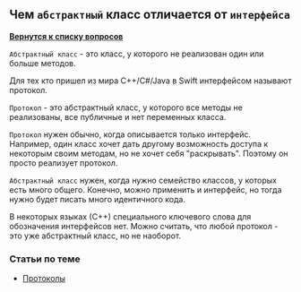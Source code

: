 ## Чем `абстрактный` класс отличается от `интерфейса`

[**Вернутся к списку вопросов**](https://github.com/CoBug92/Interview_iOS/blob/master/README.md)


`Абстрактный класс` - это класс, у которого не реализован один или больше методов.

Для тех кто пришел из мира C++/C#/Java в Swift интерфейсом называют протокол.

`Протокол` - это абстрактный класс, у которого все методы не реализованы, все публичные и нет переменных класса.

`Протокол` нужен обычно, когда описывается только интерфейс. Например, один класс хочет дать другому возможность доступа к некоторым своим методам, но не хочет себя "раскрывать". Поэтому он просто реализует протокол.

`Абстрактный класс` нужен, когда нужно семейство классов, у которых есть много общего. Конечно, можно применить и интерфейс, но тогда нужно будет писать много идентичного кода.

В некоторых языках (С++) специального ключевого слова для обозначения интерфейсов нет.
Можно считать, что любой протокол - это уже абстрактный класс, но не наоборот.



### Статьи по теме

* [Протоколы](http://severe-programmer.com/swift-dokumentaciya/swift-protocols-protokoly/)